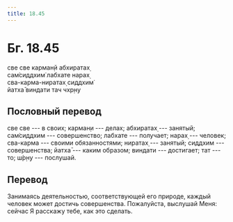 ```yaml
---
title: 18.45
---
```


# Бг. 18.45
све све карман̣й абхиратах̣<br/>
сам̇сиддхим̇ лабхате нарах̣<br/>
сва-карма-ниратах̣ сиддхим̇<br/>
йатха̄ виндати тач чхр̣н̣у
## Пословный перевод

све све --- в своих; карман̣и --- делах; абхиратах̣ --- занятый;
сам̇сиддхим --- совершенство; лабхате --- получает; нарах̣ --- человек;
сва-карма --- своими обязанностями; ниратах̣ --- занятый; сиддхим ---
совершенства; йатха̄ --- каким образом; виндати --- достигает; тат ---
то; ш́р̣н̣у --- послушай.

## Перевод

Занимаясь деятельностью, соответствующей его природе, каждый человек
может достичь совершенства. Пожалуйста, выслушай Меня: сейчас Я расскажу
тебе, как это сделать.
